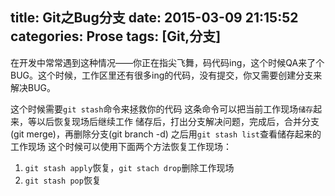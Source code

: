 title: Git之Bug分支
date: 2015-03-09 21:15:52
categories: Prose
tags: [Git,分支]
---
在开发中常常遇到这种情况——你正在指尖飞舞，码代码ing，这个时候QA来了个BUG。这个时候，工作区里还有很多ing的代码，没有提交，你又需要创建分支来解决BUG。
<!--more-->
这个时候需要`git stash`命令来拯救你的代码
这条命令可以把当前工作现场`储存`起来，等以后恢复现场后继续工作
储存后，打出分支解决问题，完成后，合并分支(git merge)，再删除分支(git branch -d)
之后用`git stash list`查看储存起来的工作现场
这个时候可以使用下面两个方法恢复工作现场：
1. `git stash apply`恢复，`git stach drop`删除工作现场
2. `git stash pop`恢复